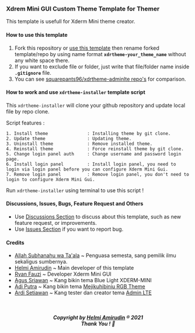 ### Xdrem Mini GUI Custom Theme Template for Themer

This template is usefull for Xderm Mini theme creator.

#### How to use this template
1. Fork this repository or [use this template](https://github.com/helmiau/xdrtheme-themename/generate) then rename forked template/repo by using name format **```xdrtheme-your_theme_name```** without any white space there.
2. If you want to exclude file or folder, just write that file/folder name inside **```.gitignore```** file.
3. You can see [squarepants96/xdrtheme-adminlte repo's](https://github.com/squarepants96/xdrtheme-adminlte) for comparison.

#### How to work and use ```xdrtheme-installer``` template script 
This ```xdrtheme-installer``` will clone your github repository and update local file by repo clone.

Script features :
```
1. Install theme               : Installing theme by git clone.
2. Update theme                : Updating theme.
3. Uninstall theme             : Remove installed theme.
4. Reinstall theme             : Force reinstall theme by git clone.
5. Change login panel auth     : Change username and password login page.
6. Install login panel         : Install login panel, you need to login via login panel before you can configure Xderm Mini Gui.
7. Remove login panel          : Remove login panel, you don't need to login to configure Xderm Mini Gui.
```

Run ```xdrtheme-installer``` using terminal to use this script !
 
#### Discussions, Issues, Bugs, Feature Request and Others
- Use [Discussions Section](https://github.com/helmiau/xdrtheme-themename/discussions) to discuss about this template, such as new feature request, or improvements.
- Use [Issues Section](https://github.com/helmiau/xdrtheme-themename/issues) if you want to report bug.

#### Credits
- [Allah Subhanahu wa Ta'ala](https://id.wikipedia.org/wiki/Allah) ~ Penguasa semesta, sang pemilik ilmu sekaligus sumbernya.
- [Helmi Amirudin](https://github.com/helmiau) ~ Main developer of this template
- [Ryan Fauzi](https://github.com/ryanfauzi1) ~ Developer Xderm Mini GUI
- [Agus Sriawan](https://www.facebook.com/agussriawan.id) ~ Kang bikin tema Blue Light XDERM-MINI
- [Adi Putra](https://github.com/Putra-0) ~ Kang bikin tema [Mejikuhibiniu RGB Theme](https://github.com/Putra-0/theme-xderm-putra)
- [Ardi Setiawan](https://github.com/squarepants96) ~ Kang tester dan creator tema [Admin LTE](https://github.com/squarepants96/xdrtheme-adminlte)

<br>
<h5 align="center">Copyright by <a href="https://me.helmiau.my.id">Helmi Amirudin</a> ® 2021 <br> Thank You ! 🤝</h3>
